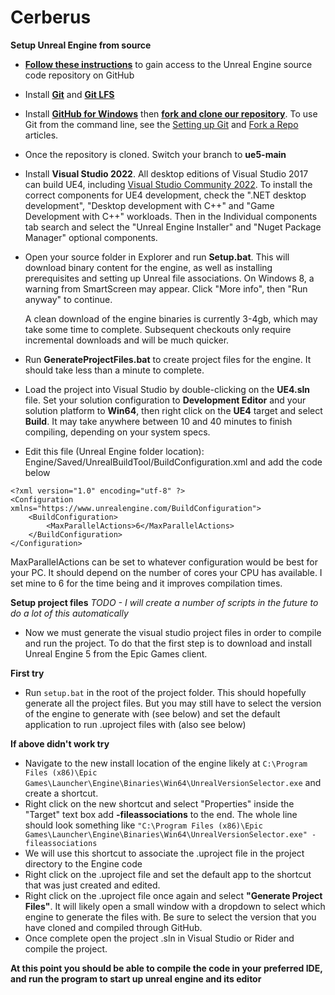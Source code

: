 # Cerberus

**Setup Unreal Engine from source**
- **[Follow these instructions](https://www.unrealengine.com/en-US/ue4-on-github)** to gain access to the Unreal Engine source code repository on GitHub 
- Install **[Git](https://git-scm.com/downloads)** and **[Git LFS](https://git-lfs.github.com/)**
-   Install **[GitHub for Windows](https://windows.github.com/)** then **[fork and clone our repository](https://guides.github.com/activities/forking/)**. To use Git from the command line, see the [Setting up Git](https://help.github.com/articles/set-up-git/) and [Fork a Repo](https://help.github.com/articles/fork-a-repo/) articles.
- Once the repository is cloned. Switch your branch to **ue5-main**
    
-   Install **Visual Studio 2022**. All desktop editions of Visual Studio 2017 can build UE4, including [Visual Studio Community 2022](https://visualstudio.microsoft.com/thank-you-downloading-visual-studio/?sku=Community&channel=Release&version=VS2022&source=VSLandingPage&cid=2036&passive=false). To install the correct components for UE4 development, check the ".NET desktop development", "Desktop development with C++" and "Game Development with C++" workloads. Then in the Individual components tab search and select the "Unreal Engine Installer" and "Nuget Package Manager" optional components.
    
-   Open your source folder in Explorer and run **Setup.bat**. This will download binary content for the engine, as well as installing prerequisites and setting up Unreal file associations. On Windows 8, a warning from SmartScreen may appear. Click "More info", then "Run anyway" to continue.
    
    A clean download of the engine binaries is currently 3-4gb, which may take some time to complete. Subsequent checkouts only require incremental downloads and will be much quicker.
    
-   Run **GenerateProjectFiles.bat** to create project files for the engine. It should take less than a minute to complete.
    
-   Load the project into Visual Studio by double-clicking on the **UE4.sln** file. Set your solution configuration to **Development Editor** and your solution platform to **Win64**, then right click on the **UE4** target and select **Build**. It may take anywhere between 10 and 40 minutes to finish compiling, depending on your system specs.
- Edit this file (Unreal Engine folder location):  Engine/Saved/UnrealBuildTool/BuildConfiguration.xml and add the code below
```
<?xml version="1.0" encoding="utf-8" ?>
<Configuration xmlns="https://www.unrealengine.com/BuildConfiguration">
	<BuildConfiguration>
		<MaxParallelActions>6</MaxParallelActions>
	</BuildConfiguration>
</Configuration>
```
MaxParallelActions can be set to whatever configuration would be best for your PC. It should depend on the number of cores your CPU has available. I set mine to 6 for the time being and it improves compilation times.

**Setup project files**
*TODO - I will create a number of scripts in the future to do a lot of this automatically*
- Now we must generate the visual studio project files in order to compile and run the project. To do that the first step is to download and install Unreal Engine 5 from the Epic Games client.

**First try**
- Run `setup.bat` in the root of the project folder. This should hopefully generate all the project files. But you may still have to select the version of the engine to generate with (see below) and set the default application to run .uproject files with (also see below)

**If above didn't work try**
- Navigate to the new install location of the engine likely at `C:\Program Files (x86)\Epic Games\Launcher\Engine\Binaries\Win64\UnrealVersionSelector.exe` and create a shortcut. 
- Right click on the new shortcut and select "Properties" inside the "Target" text box add  **-fileassociations** to the end. The whole line should look something like `"C:\Program Files (x86)\Epic Games\Launcher\Engine\Binaries\Win64\UnrealVersionSelector.exe" -fileassociations`
- We will use this shortcut to associate the .uproject file in the project directory to the Engine code
- Right click on the .uproject file and set the default app to the shortcut that was just created and edited.
- Right click on the .uproject file once again and select **"Generate Project Files"**. It will likely open a small window with a dropdown to select which engine to generate the files with. Be sure to select the version that you have cloned and compiled through GitHub.
- Once complete open the project .sln in Visual Studio or Rider and compile the project.


**At this point you should be able to compile the code in your preferred IDE, and run the program to start up unreal engine and its editor**
